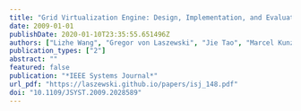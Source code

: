 ```yaml
---
title: "Grid Virtualization Engine: Design, Implementation, and Evaluation"
date: 2009-01-01
publishDate: 2020-01-10T23:35:55.651496Z
authors: ["Lizhe Wang", "Gregor von Laszewski", "Jie Tao", "Marcel Kunze"]
publication_types: ["2"]
abstract: ""
featured: false
publication: "*IEEE Systems Journal*"
url_pdf: "https://laszewski.github.io/papers/isj_148.pdf"
doi: "10.1109/JSYST.2009.2028589"
---
```


